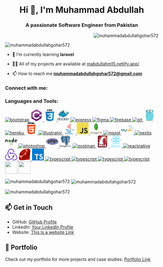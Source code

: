 <h1 align="center">Hi 👋, I'm Muhammad Abdullah</h1>
<h3 align="center">A passionate Software Engineer from Pakistan</h3>

<p align="right"> <img  width="400" src="https://i.pinimg.com/originals/81/17/8b/81178b47a8598f0c81c4799f2cdd4057.gif" alt="muhammadabdullahgohar572" /> </p>


<p align="left"> <img src="https://komarev.com/ghpvc/?username=muhammadabdullahgohar572&label=Profile%20views&color=0e75b6&style=flat" alt="muhammadabdullahgohar572" /> </p>

- 🌱 I’m currently learning **laravel**

- 👨‍💻 All of my projects are available at [mabdullahm15.netlify.app/](mabdullahm15.netlify.app/)

- 📫 How to reach me **muhammadabdullahgohar572@gmail.com**

<h3 align="left">Connect with me:</h3>
<p align="left">
</p>

<h3 align="left">Languages and Tools:</h3>
<p align="left"> <a href="https://getbootstrap.com" target="_blank" rel="noreferrer"> <img
            src="https://upload.wikimedia.org/wikipedia/commons/thumb/b/b2/Bootstrap_logo.svg/640px-Bootstrap_logo.svg.png"
            alt="bootstrap" width="40" height="40" /> </a> <a href="https://www.w3schools.com/cs/" target="_blank"
        rel="noreferrer"> <img
            src="https://raw.githubusercontent.com/devicons/devicon/master/icons/csharp/csharp-original.svg"
            alt="csharp" width="40" height="40" /> </a> <a href="https://www.w3schools.com/css/" target="_blank"
        rel="noreferrer"> <img
            src="https://raw.githubusercontent.com/devicons/devicon/master/icons/css3/css3-original-wordmark.svg"
            alt="css3" width="40" height="40" /> </a> <a href="https://www.docker.com/" target="_blank"
        rel="noreferrer"> <img
            src="https://raw.githubusercontent.com/devicons/devicon/master/icons/docker/docker-original-wordmark.svg"
            alt="docker" width="40" height="40" /> </a> <a href="https://expressjs.com" target="_blank"
        rel="noreferrer"> <img
            src="https://ih1.redbubble.net/image.438908244.6144/bg,f8f8f8-flat,750x,075,f-pad,750x1000,f8f8f8.u2.jpg"
            alt="express" width="40" height="40" /> </a> <a href="https://www.figma.com/" target="_blank"
        rel="noreferrer"> <img src="https://www.vectorlogo.zone/logos/figma/figma-icon.svg" alt="figma" width="40"
            height="40" /> </a> <a href="https://firebase.google.com/" target="_blank" rel="noreferrer"> <img
            src="https://www.vectorlogo.zone/logos/firebase/firebase-icon.svg" alt="firebase" width="40" height="40" />
    </a> <a href="https://git-scm.com/" target="_blank" rel="noreferrer"> <img
            src="https://www.vectorlogo.zone/logos/git-scm/git-scm-icon.svg" alt="git" width="40" height="40" /> </a> <a
        href="https://golang.org" target="_blank" rel="noreferrer"> <img
            src="https://raw.githubusercontent.com/devicons/devicon/master/icons/go/go-original.svg" alt="go" width="40"
            height="40" /> </a> <a href="https://heroku.com" target="_blank" rel="noreferrer"> <img
            src="https://www.vectorlogo.zone/logos/heroku/heroku-icon.svg" alt="heroku" width="40" height="40" /> </a>
    <a href="https://www.w3.org/html/" target="_blank" rel="noreferrer"> <img
            src="https://raw.githubusercontent.com/devicons/devicon/master/icons/html5/html5-original-wordmark.svg"
            alt="html5" width="40" height="40" /> </a> <a href="https://www.adobe.com/in/products/illustrator.html"
        target="_blank" rel="noreferrer"> <img
            src="https://www.vectorlogo.zone/logos/adobe_illustrator/adobe_illustrator-icon.svg" alt="illustrator"
            width="40" height="40" /> </a> <a href="https://www.java.com" target="_blank" rel="noreferrer"> <img
            src="https://raw.githubusercontent.com/devicons/devicon/master/icons/java/java-original.svg" alt="java"
            width="40" height="40" /> </a> <a href="https://developer.mozilla.org/en-US/docs/Web/JavaScript"
        target="_blank" rel="noreferrer"> <img
            src="https://raw.githubusercontent.com/devicons/devicon/master/icons/javascript/javascript-original.svg"
            alt="javascript" width="40" height="40" /> </a> </a> <a href="https://www.mongodb.com/" target="_blank"
        rel="noreferrer"> <img
            src="https://raw.githubusercontent.com/devicons/devicon/master/icons/mongodb/mongodb-original-wordmark.svg"
            alt="mongodb" width="40" height="40" /> </a> <a href="https://www.microsoft.com/en-us/sql-server"
        target="_blank" rel="noreferrer"> <img src="https://www.svgrepo.com/show/303229/microsoft-sql-server-logo.svg"
            alt="mssql" width="40" height="40" /> </a> <a href="https://www.mysql.com/" target="_blank"
        rel="noreferrer"> <img
            src="https://raw.githubusercontent.com/devicons/devicon/master/icons/mysql/mysql-original-wordmark.svg"
            alt="mysql" width="40" height="40" /> </a> <a href="https://nextjs.org/" target="_blank" rel="noreferrer">
        <img src="https://global.discourse-cdn.com/auth0/original/2X/a/ae35edce19e64c53e5d455b22e8a2c82d093d4c9.png"
            alt="nextjs" width="40" height="40" /> </a> <a href="https://nodejs.org" target="_blank" rel="noreferrer">
        <img src="https://raw.githubusercontent.com/devicons/devicon/master/icons/nodejs/nodejs-original-wordmark.svg"
            alt="nodejs" width="40" height="40" /> </a> <a href="https://www.photoshop.com/en" target="_blank"
        rel="noreferrer"> <img src="https://seeklogo.com/images/A/adobe-photoshop-logo-7B88D7B5AA-seeklogo.com.png"
            alt="photoshop" width="40" height="40" /> </a> <a href="https://www.php.net" target="_blank"
        rel="noreferrer"> <img
            src="https://raw.githubusercontent.com/devicons/devicon/master/icons/php/php-original.svg" alt="php"
            width="40" height="40" /> </a> <a href="https://www.postgresql.org" target="_blank" rel="noreferrer"> <img
            src="https://raw.githubusercontent.com/devicons/devicon/master/icons/postgresql/postgresql-original-wordmark.svg"
            alt="postgresql" width="40" height="40" /> </a> <a href="https://postman.com" target="_blank"
        rel="noreferrer"> <img src="https://www.vectorlogo.zone/logos/getpostman/getpostman-icon.svg" alt="postman"
            width="40" height="40" /> </a> <a href="https://rubyonrails.org" target="_blank" rel="noreferrer"> <img
            src="https://raw.githubusercontent.com/devicons/devicon/master/icons/rails/rails-original-wordmark.svg"
            alt="rails" width="40" height="40" /> </a> <a href="https://reactjs.org/" target="_blank" rel="noreferrer">
        <img src="https://raw.githubusercontent.com/devicons/devicon/master/icons/react/react-original-wordmark.svg"
            alt="react" width="40" height="40" /> </a> <a href="https://reactnative.dev/" target="_blank"
        rel="noreferrer"> <img src="https://reactnative.dev/img/header_logo.svg" alt="reactnative" width="40"
            height="40" /> </a> <a href="https://redux.js.org" target="_blank" rel="noreferrer"> <img
            src="https://raw.githubusercontent.com/devicons/devicon/master/icons/redux/redux-original.svg" alt="redux"
            width="40" height="40" /> </a> <a href="https://www.ruby-lang.org/en/" target="_blank" rel="noreferrer">
        <img src="https://raw.githubusercontent.com/devicons/devicon/master/icons/ruby/ruby-original.svg" alt="ruby"
            width="40" height="40" /> </a> <a href="https://www.typescriptlang.org/" target="_blank" rel="noreferrer">
        <img src="https://raw.githubusercontent.com/devicons/devicon/master/icons/typescript/typescript-original.svg"
            alt="typescript" width="40" height="40" /> </a> <a href="https://www.typescriptlang.org/" target="_blank"
        rel="noreferrer"> <img src="https://kinlane-productions2.s3.amazonaws.com/postman/logo-glyph.png"
            alt="typescript" width="40" height="40" /> </a><a
        href="https://assets.vercel.com/image/upload/front/favicon/vercel/180x180.png" rel="noreferrer"> <img
            src="https://assets.vercel.com/image/upload/front/favicon/vercel/180x180.png" alt="typescript" width="40"
            height="40" /> </a><a href="https://assets.vercel.com/image/upload/front/favicon/vercel/180x180.png"
        rel="noreferrer"> <img
            src="https://jeancochrane.com/static/images/blog/netlify-identity-dealbreakers/netlify-logo.png"
            alt="typescript" width="40" height="40" /> </a><a
        href="https://upload.wikimedia.org/wikipedia/commons/thumb/9/98/WordPress_blue_logo.svg/1024px-WordPress_blue_logo.svg.png"
        rel="noreferrer"> <img
            src="https://upload.wikimedia.org/wikipedia/commons/thumb/9/98/WordPress_blue_logo.svg/1024px-WordPress_blue_logo.svg.png"
            alt="typescript" width="40" height="40" /></a><a
        href="https://upload.wikimedia.org/wikipedia/commons/thumb/9/98/WordPress_blue_logo.svg/1024px-WordPress_blue_logo.svg.png"
        rel="noreferrer"> <img
            src="https://upload.wikimedia.org/wikipedia/commons/thumb/d/d5/Tailwind_CSS_Logo.svg/1024px-Tailwind_CSS_Logo.svg.png"
            width="40" height="40" /></a> 
  <a href="https://upload.wikimedia.org/wikipedia/commons/thumb/9/98/WordPress_blue_logo.svg/1024px-WordPress_blue_logo.svg.png" rel="noreferrer"> <img src="https://encrypted-tbn0.gstatic.com/images?q=tbn:ANd9GcTus6g1x2K51w_nef-4y30X5lag-_K_44bTQw&s" width="40" height="40"/></a>
</p>




 



<p><img align="left" src="https://github-readme-stats.vercel.app/api/top-langs?username=muhammadabdullahgohar572&show_icons=true&locale=en&layout=compact" alt="muhammadabdullahgohar572" /></p>

<p>&nbsp;<img align="center" src="https://github-readme-stats.vercel.app/api?username=muhammadabdullahgohar572&show_icons=true&locale=en" alt="muhammadabdullahgohar572" /></p>

<p><img align="center" src="https://github-readme-streak-stats.herokuapp.com/?user=muhammadabdullahgohar572&" alt="muhammadabdullahgohar572" /></p>




## 📫 Get in Touch

- GitHub: [GitHub Profile](https://github.com/muhammadabdullahgohar572)
- LinkedIn: [Your LinkedIn Profile](https://www.linkedin.com/in/muhammad-abdullah-gohar-44b7502a2/)
- Website: [This Is a website Link](https://mabdullahm14.netlify.app/)

## 🎨 Portfolio

Check out my portfolio for more projects and case studies: [Portfolio Link](link_to_your_portfolio)
